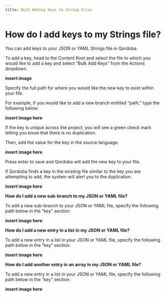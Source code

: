 ```yaml
---
title: Bulk Adding Keys to String Files
---
```


# How do I add keys to my Strings file?

You can add keys to your JSON or YAML Strings file in Qordoba.

To add a key, head to the Content Root and select the file to which you would like to add a key and select “Bulk Add Keys” from the Actions dropdown.

**insert image**

Specify the full path for where you would like the new key to exist within your file.

For example, if you would like to add a new branch entitled “path,” type the following below:

**insert image here**

If the key is unique across the project, you will see a green check mark letting you know that there is no duplication.

Then, add the value for the key in the source language.

**insert image here**

Press enter to save and Qordoba will add the new key to your file.

If Qordoba finds a key in the existing file similar to the key you are attempting to add, the system will alert you to the duplication.

**insert image here**

**How do I add a new sub-branch to my JSON or YAML file?**

To add a new sub-branch to your JSON or YAML file, specify the following path below in the “key” section:

**insert image here**

**How do I add a new entry in a list in my JSON or YAML file?**

To add a new entry in a list in your JSON or YAML file, specify the following path below in the “key” section:

**insert image here**

**How do I add another entry in an array in my JSON or YAML file?**

To add a new entry in a list in your JSON or YAML file, specify the following path below in the “key” section:

**insert image here**
